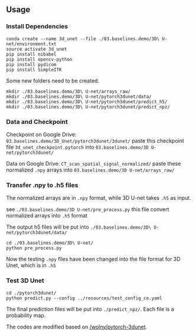 ## Usage

### Install Dependencies

```
conda create --name 3d_unet --file ./03.baselines.demo/3D\ U-net/environment.txt
source activate 3d_unet
pip install nibabel
pip install opencv-python
pip install pydicom
pip install SimpleITK
```

Some new folders need to be created.

```
mkdir ./03.baselines.demo/3D\ U-net/arrays_raw/
mkdir ./03.baselines.demo/3D\ U-net/pytorch3dunet/data/
mkdir ./03.baselines.demo/3D\ U-net/pytorch3dunet/predict_h5/
mkdir ./03.baselines.demo/3D\ U-net/pytorch3dunet/predict_npz/
```

### Data and Checkpoint

Checkpoint on Google Drive: `03.baselines.demo/3D_Unet/pytorch3dunet/3dunet/` paste this checkpoint file `3d_unet_checkpoint.pytorch` into `03.baselines.demo/3D U-net/pytorch3dunet/`

Data on Google Drive: `CT_scan_spatial_signal_normalized/` paste these normalized `.npy` arrays into `03.baselines.demo/3D U-net/arrays_raw/`

### Transfer .npy to .h5 files



The normalized arrays are in `.npy` format, while 3D U-net takes `.h5` as input. 

see `./03.baselines.demo/3D U-net/pre_process.py` this file convert normalized arrays into `.h5` format

The output h5 files will be put into `./03.baselines.demo/3D\ U-net/pytorch3dunet/data/`

```
cd ./03.baselines.demo/3D\ U-net/
python pre_process.py
```
Now the testing `.npy` files have been changed into the file format for 3D Unet, which is in `.h5`

### Test 3D Unet


```
cd ./pytorch3dunet/
python predict.py --config ../resources/test_config_ce.yaml
```

The final prediction files will be put into `./predict_npz/`. Each file is a probability map.



The codes are modified based on [/wolny/pytorch-3dunet](https://github.com/wolny/pytorch-3dunet).
